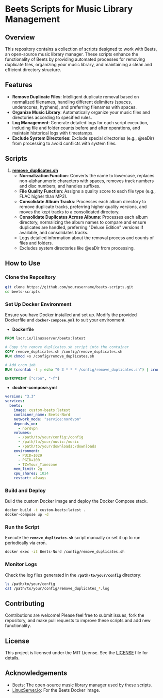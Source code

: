 # Beets Scripts for Music Library Management

## Overview

This repository contains a collection of scripts designed to work with Beets, an open-source music library manager. These scripts enhance the functionality of Beets by providing automated processes for removing duplicate files, organizing your music library, and maintaining a clean and efficient directory structure.

## Features

- **Remove Duplicate Files**: Intelligent duplicate removal based on normalized filenames, handling different delimiters (spaces, underscores, hyphens), and preferring filenames with spaces.
- **Organize Music Library**: Automatically organize your music files and directories according to specified rules.
- **Log Management**: Generate detailed logs for each script execution, including file and folder counts before and after operations, and maintain historical logs with timestamps.
- **Exclude System Directories**: Exclude special directories (e.g., @eaDir) from processing to avoid conflicts with system files.

## Scripts

1. **[remove_duplicates.sh](./remove_duplicates.sh)**
   - **Normalization Function**: Converts the name to lowercase, replaces non-alphanumeric characters with spaces, removes track numbers and disc numbers, and handles suffixes.
   - **File Quality Function**: Assigns a quality score to each file type (e.g., FLAC higher than MP3).
   - **Consolidate Album Tracks**: Processes each album directory to remove duplicate tracks, preferring higher quality versions, and moves the kept tracks to a consolidated directory.
   - **Consolidate Duplicates Across Albums**: Processes each album directory, normalizing the album names to compare and ensure duplicates are handled, preferring "Deluxe Edition" versions if available, and consolidates tracks.
   - Logs detailed information about the removal process and counts of files and folders.
   - Excludes system directories like @eaDir from processing.

## How to Use

### Clone the Repository

```bash
git clone https://github.com/yourusername/beets-scripts.git
cd beets-scripts
```

### Set Up Docker Environment

Ensure you have Docker installed and set up. Modify the provided Dockerfile and **`docker-compose.yml`** to suit your environment.

- **Dockerfile**

```Dockerfile
FROM lscr.io/linuxserver/beets:latest

# Copy the remove_duplicates.sh script into the container
COPY remove_duplicates.sh /config/remove_duplicates.sh
RUN chmod +x /config/remove_duplicates.sh

# Add cron job
RUN (crontab -l ; echo "0 3 * * * /config/remove_duplicates.sh") | crontab

ENTRYPOINT ["cron", "-f"]
```

- **docker-compose.yml**

```yaml
version: "3.3"
services:
  beets:
    image: custom-beets:latest
    container_name: Beets-Nord
    network_mode: "service:nordvpn"
    depends_on:
      - nordvpn
    volumes:
      - /path/to/your/config:/config
      - /path/to/your/music:/music
      - /path/to/your/downloads:/downloads
    environment:
      - PUID=1029
      - PGID=100
      - TZ=Your_Timezone
    mem_limit: 2g
    cpu_shares: 1024
    restart: always
```

### Build and Deploy

Build the custom Docker image and deploy the Docker Compose stack.

```bash
docker build -t custom-beets:latest .
docker-compose up -d
```

### Run the Script

Execute the **`remove_duplicates.sh`** script manually or set it up to run periodically via cron.

```bash
docker exec -it Beets-Nord /config/remove_duplicates.sh
```

### Monitor Logs

Check the log files generated in the **`/path/to/your/config`** directory:

```bash
ls /path/to/your/config
cat /path/to/your/config/remove_duplicates_*.log
```

## Contributing

Contributions are welcome! Please feel free to submit issues, fork the repository, and make pull requests to improve these scripts and add new functionality.

## License
This project is licensed under the MIT License. See the [LICENSE](./LICENSE) file for details.

## Acknowledgements

- [Beets](https://beets.io/?trk=public_post-text): The open-source music library manager used by these scripts.
- [LinuxServer.io](https://www.linuxserver.io/): For the Beets Docker image.
